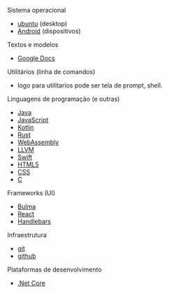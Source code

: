 Sistema operacional
- [ubuntu](https://design.ubuntu.com/brand/ubuntu-logo/) (desktop)
- [Android](https://commons.wikimedia.org/wiki/File:Android_robot.svg) (dispositivos)

Textos e modelos
- [Google Docs](https://www.google.com/search?q=google+docs+logo&oq=google+docs+logo&aqs=chrome.0.69i59j0l2.15771j0j9&client=ms-android-samsung&sourceid=chrome-mobile&ie=UTF-8)

Utilitários (linha de comandos)

- logo para utilitarios pode ser tela de prompt, shell.

Linguagens de programação (e outras)
- [Java](https://en.wikipedia.org/wiki/Java_(programming_language)#/media/File:Java_programming_language_logo.svg)
- [JavaScript](https://commons.wikimedia.org/wiki/File:JavaScript-logo.png)
- [Kotlin](https://commons.m.wikimedia.org/wiki/File:Kotlin-logo.svg)
- [Rust](https://www.rust-lang.org/policies/media-guide)
- [WebAssembly](https://github.com/WebAssembly/design/issues/980)
- [LLVM](https://llvm.org/Logo.html)
- [Swift](https://developer.apple.com/swift/downloads/swift-logo.zip)
- [HTML5](https://en.wikipedia.org/wiki/HTML#/media/File:HTML5_logo_and_wordmark.svg)
- [CSS](https://en.wikipedia.org/wiki/Cascading_Style_Sheets#/media/File:CSS3_logo_and_wordmark.svg)
- [C](https://seeklogo.com/vector-logo/306166/c-programming-language) 

Frameworks (UI)
- [Bulma](https://github.com/jgthms/bulma/blob/master/docs/images/bulma-logo.png)
- [React](https://worldvectorlogo.com/logo/react)
- [Handlebars](https://handlebarsjs.com/)

Infraestrutura

- [git](https://git-scm.com/downloads/logos)
- [github](https://github.com/logos)


Plataformas de desenvolvimento

- [.Net Core](https://en.wikipedia.org/wiki/.NET_Core#/media/File:.NET_Core_Logo.svg)
